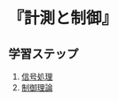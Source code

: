 # 『計測と制御』


## 学習ステップ

1. [信号処理](./_/chapters/signal_processing.md)
1. [制御理論](./_/chapters/control_theory.md)
